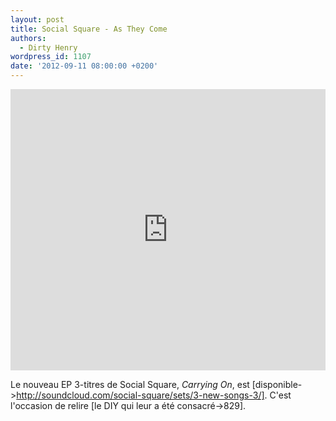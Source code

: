 ```yaml
---
layout: post
title: Social Square - As They Come
authors:
  - Dirty Henry
wordpress_id: 1107
date: '2012-09-11 08:00:00 +0200'
---
```

<iframe width="100%" height="450" scrolling="no" frameborder="no" src="http://w.soundcloud.com/player/?url=http%3A%2F%2Fapi.soundcloud.com%2Fplaylists%2F2156884&show_artwork=true"></iframe>

Le nouveau EP 3-titres de Social Square, *Carrying On*, est [disponible->http://soundcloud.com/social-square/sets/3-new-songs-3/]. C'est l'occasion de relire [le DIY qui leur a été consacré->829].

